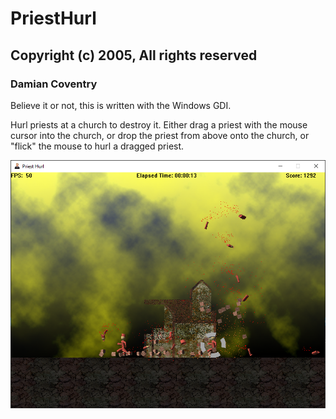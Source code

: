 # PriestHurl

## Copyright (c) 2005, All rights reserved

### Damian Coventry

Believe it or not, this is written with the Windows GDI.

Hurl priests at a church to destroy it. Either drag a priest with the mouse cursor into the church, or drop the priest from above onto the church, or "flick" the mouse to hurl a dragged priest.

![In game](/Screenshot.png "In game")
